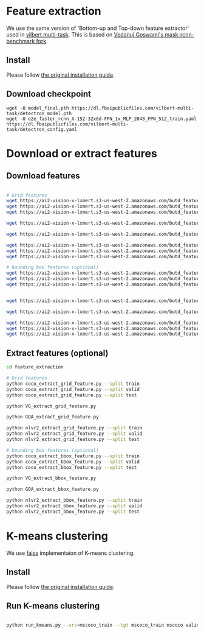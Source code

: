 
# Feature extraction

We use the same version of 'Bottom-up and Top-down feature extractor' used in [vilbert multi-task](https://github.com/facebookresearch/vilbert-multi-task/tree/master/data).
This is based on [Vedanuj Goswami's mask-rcnn-benchmark fork](https://gitlab.com/vedanuj/vqa-maskrcnn-benchmark).


## Install

Please follow [the original installation guide](https://gitlab.com/vedanuj/vqa-maskrcnn-benchmark/-/blob/master/INSTALL.md).

## Download checkpoint

```
wget -O model_final.pth https://dl.fbaipublicfiles.com/vilbert-multi-task/detectron_model.pth
wget -O e2e_faster_rcnn_X-152-32x8d-FPN_1x_MLP_2048_FPN_512_train.yaml https://dl.fbaipublicfiles.com/vilbert-multi-task/detectron_config.yaml
```

# Download or extract features

## Download features

```bash

# Grid features
wget https://ai2-vision-x-lxmert.s3-us-west-2.amazonaws.com/butd_features/COCO/maskrcnn_train_grid8.h5 -P datasets/COCO/features
wget https://ai2-vision-x-lxmert.s3-us-west-2.amazonaws.com/butd_features/COCO/maskrcnn_valid_grid8.h5 -P datasets/COCO/features
wget https://ai2-vision-x-lxmert.s3-us-west-2.amazonaws.com/butd_features/COCO/maskrcnn_test_grid8.h5 -P datasets/COCO/features

wget https://ai2-vision-x-lxmert.s3-us-west-2.amazonaws.com/butd_features/VG/maskrcnn_grid8.h5 -P datasets/VG/features

wget https://ai2-vision-x-lxmert.s3-us-west-2.amazonaws.com/butd_features/GQA/maskrcnn_grid8.h5 -P datasets/GQA/features

wget https://ai2-vision-x-lxmert.s3-us-west-2.amazonaws.com/butd_features/NLVR2/maskrcnn_train_grid8.h5 -P datasets/NLVR2/features
wget https://ai2-vision-x-lxmert.s3-us-west-2.amazonaws.com/butd_features/NLVR2/maskrcnn_valid_grid8.h5 -P datasets/NLVR2/features
wget https://ai2-vision-x-lxmert.s3-us-west-2.amazonaws.com/butd_features/NLVR2/maskrcnn_test_grid8.h5 -P datasets/NLVR2/features

# bounding box features (optional)
wget https://ai2-vision-x-lxmert.s3-us-west-2.amazonaws.com/butd_features/COCO/maskrcnn_train_boxes36.h5 -P datasets/COCO/features
wget https://ai2-vision-x-lxmert.s3-us-west-2.amazonaws.com/butd_features/COCO/maskrcnn_valid_boxes36.h5 -P datasets/COCO/features
wget https://ai2-vision-x-lxmert.s3-us-west-2.amazonaws.com/butd_features/COCO/maskrcnn_test_boxes36.h5 -P datasets/COCO/features


wget https://ai2-vision-x-lxmert.s3-us-west-2.amazonaws.com/butd_features/VG/maskrcnn_boxes36.h5 -P datasets/VG/features

wget https://ai2-vision-x-lxmert.s3-us-west-2.amazonaws.com/butd_features/GQA/maskrcnn_boxes36.h5 -P datasets/GQA/features

wget https://ai2-vision-x-lxmert.s3-us-west-2.amazonaws.com/butd_features/NLVR2/maskrcnn_train_boxes36.h5 -P datasets/NLVR2/features
wget https://ai2-vision-x-lxmert.s3-us-west-2.amazonaws.com/butd_features/NLVR2/maskrcnn_valid_boxes36.h5 -P datasets/NLVR2/features
wget https://ai2-vision-x-lxmert.s3-us-west-2.amazonaws.com/butd_features/NLVR2/maskrcnn_test_boxes36.h5 -P datasets/NLVR2/features
```


## Extract features (optional)

```bash
cd feature_extraction

# Grid features
python coco_extract_grid_feature.py --split train
python coco_extract_grid_feature.py --split valid
python coco_extract_grid_feature.py --split test

python VG_extract_grid_feature.py

python GQA_extract_grid_feature.py

python nlvr2_extract_grid_feature.py --split train
python nlvr2_extract_grid_feature.py --split valid
python nlvr2_extract_grid_feature.py --split test

# bounding box features (optional)
python coco_extract_bbox_feature.py --split train
python coco_extract_bbox_feature.py --split valid
python coco_extract_bbox_feature.py --split test

python VG_extract_bbox_feature.py

python GQA_extract_bbox_feature.py

python nlvr2_extract_bbox_feature.py --split train
python nlvr2_extract_bbox_feature.py --split valid
python nlvr2_extract_bbox_feature.py --split test
```




# K-means clustering

We use [faiss](https://github.com/facebookresearch/faiss) implementaion of K-means clustering.

## Install

Please follow [the original installation guide](https://github.com/facebookresearch/faiss/blob/master/INSTALL.md).

## Run K-means clustering

```bash

python run_kmeans.py --src=mscoco_train --tgt mscoco_train mscoco valid vg
```